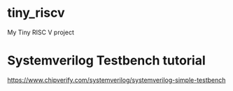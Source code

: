 # tiny_riscv
My Tiny RISC V project
# Systemverilog Testbench tutorial
https://www.chipverify.com/systemverilog/systemverilog-simple-testbench
